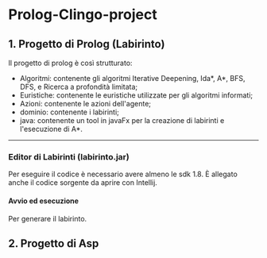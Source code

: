 # Prolog-Clingo-project

## 1. Progetto di Prolog (Labirinto)
  Il progetto di prolog è così strutturato:
  * Algoritmi: contenente gli algoritmi Iterative Deepening, Ida*, A*, BFS, DFS, e Ricerca a profondità limitata;
  * Euristiche: contenente le euristiche utilizzate per gli algoritmi informati;
  * Azioni: contenente le azioni dell'agente;
  * dominio: contenente i labirinti;
  * java: contenente un tool in javaFx per la creazione di labirinti e l'esecuzione di A*.
 ***
### Editor di Labirinti (labirinto.jar)
Per eseguire il codice è necessario avere almeno le sdk 1.8. 
È allegato anche il codice sorgente da aprire con Intellij.

#### Avvio ed esecuzione
Per generare il labirinto.  


## 2. Progetto di Asp
